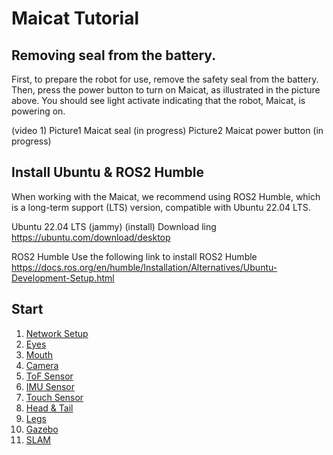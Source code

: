 # Maicat Tutorial
## Removing seal from the battery.
      
First, to prepare the robot for use, remove the safety seal from the battery. Then, press the power button to turn on Maicat, as illustrated in the picture above. You should see light activate indicating that the robot, Maicat, is powering on.

(video 1)
Picture1 Maicat seal (in progress)
Picture2 Maicat power button (in progress)


## Install Ubuntu & ROS2 Humble
When working with the Maicat, we recommend using ROS2 Humble, which is a long-term support (LTS) version, compatible with Ubuntu 22.04 LTS.

Ubuntu 22.04 LTS (jammy) (install)
Download ling https://ubuntu.com/download/desktop 

ROS2 Humble
Use the following link to install ROS2 Humble https://docs.ros.org/en/humble/Installation/Alternatives/Ubuntu-Development-Setup.html

## Start
1. [Network Setup](01_maicat_network/README.md)
2. [Eyes](02_maicat_eyes/README.md)
3. [Mouth](03_maicat_mouth/README.md)
4. [Camera](04_maicat_camera/README.md)
5. [ToF Sensor](05_maicat_tof_sensor/README.md)
6. [IMU Sensor](06_maicat_imu_sensor/README.md)
7. [Touch Sensor](07_maicat_touch_sensor/README.md)
8. [Head & Tail](08_maicat_move_head_and_tail/README.md)
9. [Legs](09_maicat_move_legs/README.md)
10. [Gazebo](10_maicat_gazebo/README.md)
11. [SLAM](11_maicat_slam/README.md)
